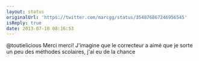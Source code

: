 ```yaml
---
layout: status
originalUrl: 'https://twitter.com/marcgg/status/354876867246956545'
isReply: true
date: 2013-07-10 08:16:53
---
```


@toutielicious Merci merci! J'imagine que le correcteur a aimé que je sorte un peu des méthodes scolaires, j'ai eu de la chance
